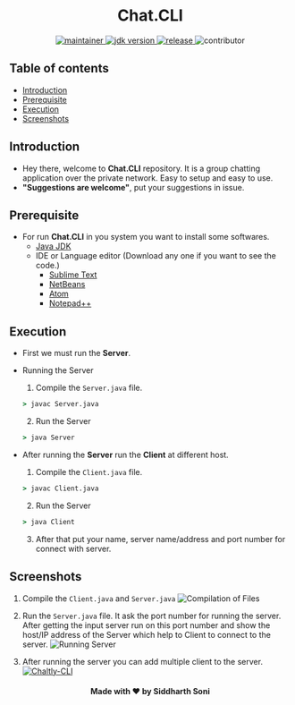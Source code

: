 <h1 align="center"> Chat.CLI </h1>

<p align="center">
	<a href="https://github.com/sidsoni59" title="profile">
	<img src="https://img.shields.io/badge/maintainer-sidsoni59-blue" alt="maintainer">
	</a>
	<a href="https://www.oracle.com/in/java/technologies/javase-downloads.html" title="JDK Download">
		<img src="https://img.shields.io/badge/JDK-%3E%3D%20v8-blue" alt="jdk version">
	</a>
	<a href="https://github.com/urvesh254/BST-Visualization/releases">
		<img src="https://img.shields.io/badge/release-1.0.0-blue" alt="release">
	</a>
	<img src="https://img.shields.io/badge/contributor-welcome-brightgreen" alt="contributor">
</p>

## Table of contents

-   [Introduction](#introduction)
-   [Prerequisite](#prerequisite)
-   [Execution](#execution)
-   [Screenshots](#screenshots)

## Introduction

-   Hey there, welcome to **Chat.CLI** repository. It is a group chatting application over the private network. Easy to setup and easy to use.
-   **"Suggestions are welcome"**, put your suggestions in issue.

## Prerequisite

-   For run **Chat.CLI** in you system you want to install some softwares.
    -   [Java JDK ](https://www.oracle.com/in/java/technologies/javase-downloads.html "Java JDK")
    -   IDE or Language editor (Download any one if you want to see the code.)
        -   [Sublime Text](https://www.sublimetext.com/ "Sublime Text")
        -   [NetBeans](https://netbeans.org/ "NetBeans IDE")
        -   [Atom](https://atom.io/ "Atom")
        -   [Notepad++](https://notepad-plus-plus.org/downloads/ "Notepad++")

## Execution

-   First we must run the **Server**.
-   Running the Server

    1. Compile the `Server.java` file.

    ```cmd
    > javac Server.java
    ```

    2. Run the Server

    ```cmd
    > java Server
    ```

-   After running the **Server** run the **Client** at different host.
    1.  Compile the `Client.java` file.
    ```cmd
    > javac Client.java
    ```
    2. Run the Server
    ```cmd
    > java Client
    ```
    3. After that put your name, server name/address and port number for connect with server.

## Screenshots

1. Compile the `Client.java` and `Server.java`
   ![Compilation of Files](https://user-images.githubusercontent.com/55116730/107730540-b3052180-6d19-11eb-9c29-48fa7e62969e.png "Compilation of Files")

2. Run the `Server.java` file. It ask the port number for running the server. After getting the input server run on this port number and show the host/IP address of the Server which help to Client to connect to the server.
   ![Running Server](https://user-images.githubusercontent.com/55116730/107730891-94535a80-6d1a-11eb-877f-c49a20c83129.png "Running Server")
3. After running the server you can add multiple client to the server.
   [![Chaltly-CLI](https://user-images.githubusercontent.com/55116730/107732358-290b8780-6d1e-11eb-8655-b5a6e17f9ce4.gif "Chaltly-CLI")](https://youtu.be/US6uyZ7aXIU)

<h4 align="center"> Made with  ❤️  by Siddharth Soni</h4>
